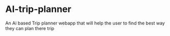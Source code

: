 # AI-trip-planner
An Ai based Trip planner webapp that will help the user to find the best way they can plan there trip 
